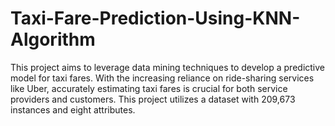 # Taxi-Fare-Prediction-Using-KNN-Algorithm
This project aims to leverage data mining techniques to develop a predictive model for taxi fares. With the increasing reliance on ride-sharing services like Uber, accurately estimating taxi fares is crucial for both service providers and customers. This project utilizes a dataset with 209,673 instances and eight attributes.
